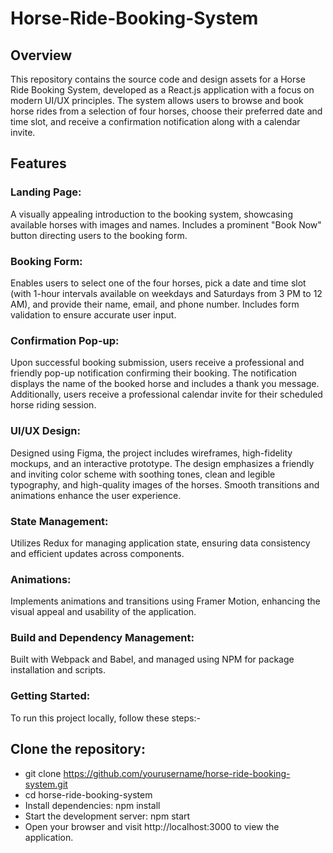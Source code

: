 # Horse-Ride-Booking-System
## Overview
This repository contains the source code and design assets for a Horse Ride Booking System, developed as a React.js application with a focus on modern UI/UX principles. The system allows users to browse and book horse rides from a selection of four horses, choose their preferred date and time slot, and receive a confirmation notification along with a calendar invite.



## Features
### Landing Page:
A visually appealing introduction to the booking system, showcasing available horses with images and names. Includes a prominent "Book Now" button directing users to the booking form.

### Booking Form: 
Enables users to select one of the four horses, pick a date and time slot (with 1-hour intervals available on weekdays and Saturdays from 3 PM to 12 AM), and provide their name, email, and phone number. Includes form validation to ensure accurate user input.

### Confirmation Pop-up: 
Upon successful booking submission, users receive a professional and friendly pop-up notification confirming their booking. The notification displays the name of the booked horse and includes a thank you message. Additionally, users receive a professional calendar invite for their scheduled horse riding session.

### UI/UX Design: 
Designed using Figma, the project includes wireframes, high-fidelity mockups, and an interactive prototype. The design emphasizes a friendly and inviting color scheme with soothing tones, clean and legible typography, and high-quality images of the horses. Smooth transitions and animations enhance the user experience.

### State Management: 
Utilizes Redux for managing application state, ensuring data consistency and efficient updates across components.

### Animations: 
Implements animations and transitions using Framer Motion, enhancing the visual appeal and usability of the application.

### Build and Dependency Management: 
Built with Webpack and Babel, and managed using NPM for package installation and scripts.

### Getting Started:
To run this project locally, follow these steps:-

## Clone the repository:
- git clone https://github.com/yourusername/horse-ride-booking-system.git
- cd horse-ride-booking-system
- Install dependencies: npm install
- Start the development server: npm start
- Open your browser and visit http://localhost:3000 to view the application.

